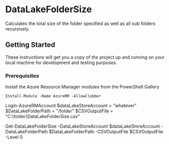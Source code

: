 # DataLakeFolderSize

Calculates the total size of the folder specified as well as all sub folders recursively.

## Getting Started

These instructions will get you a copy of the project up and running on your local machine for development and testing purposes. 

### Prerequisites

Install the Azure Resource Manager modules from the PowerShell Gallery
```
Install-Module -Name AzureRM -AllowClobber
```


Login-AzureRMAccount
$dataLakeStoreAccount = "whatever"
$DataLakeFolderPath = "/folder"
$CSVOutputFile = "C:\folder\DataLakeFolderSize.csv"


Get-DataLakeFolderSize -DataLakeStoreAccount $dataLakeStoreAccount -DataLakeFolderPath $DataLakeFolderPath -CSVOutputFile $CSVOutputFile -Level 0

